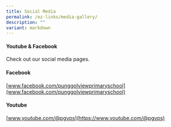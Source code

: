 ```yaml
---
title: Social Media
permalink: /ez-links/media-gallery/
description: ""
variant: markdown
---
```

#### Youtube & Facebook


Check out our social media pages.

#### Facebook
[www.facebook.com/punggolviewprimaryschool](www.facebook.com/punggolviewprimaryschool)

#### Youtube
[www.youtube.com/@pgvps](https://www.youtube.com/@pgvps)